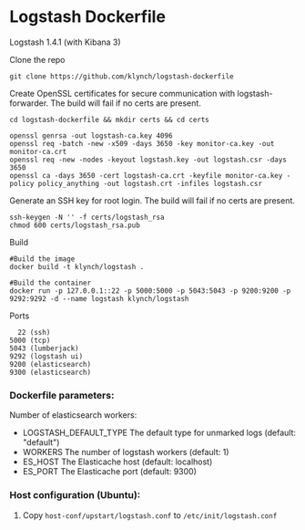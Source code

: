# Logstash Dockerfile

Logstash 1.4.1 (with Kibana 3)


Clone the repo

    git clone https://github.com/klynch/logstash-dockerfile

Create OpenSSL certificates for secure communication with logstash-forwarder.
The build will fail if no certs are present.

    cd logstash-dockerfile && mkdir certs && cd certs

    openssl genrsa -out logstash-ca.key 4096
    openssl req -batch -new -x509 -days 3650 -key monitor-ca.key -out monitor-ca.crt
    openssl req -new -nodes -keyout logstash.key -out logstash.csr -days 3650
    openssl ca -days 3650 -cert logstash-ca.crt -keyfile monitor-ca.key -policy policy_anything -out logstash.crt -infiles logstash.csr


Generate an SSH key for root login. The build will fail if no certs are present.

    ssh-keygen -N '' -f certs/logstash_rsa
    chmod 600 certs/logstash_rsa.pub

Build

    #Build the image
    docker build -t klynch/logstash .

    #Build the container
    docker run -p 127.0.0.1::22 -p 5000:5000 -p 5043:5043 -p 9200:9200 -p 9292:9292 -d --name logstash klynch/logstash

Ports

      22 (ssh)
    5000 (tcp)
    5043 (lumberjack)
    9292 (logstash ui)
    9200 (elasticsearch)
    9300 (elasticsearch)


### Dockerfile parameters:

Number of elasticsearch workers:

  * LOGSTASH_DEFAULT_TYPE The default type for unmarked logs (default: "default")
  * WORKERS The number of logstash workers (default: 1)
  * ES_HOST The Elasticache host (default: localhost)
  * ES_PORT The Elasticache port (default: 9300)


### Host configuration (Ubuntu):

  1. Copy `host-conf/upstart/logstash.conf` to `/etc/init/logstash.conf`
